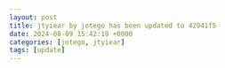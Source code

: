 ```yaml
---
layout: post
title: jtyiear by jotego has been updated to 42941f5
date: 2024-08-09 15:42:19 +0000
categories: [jotego, jtyiear]
tags: [update]
---
```


